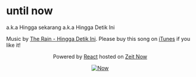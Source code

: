 # until now

a.k.a Hingga sekarang a.k.a Hingga Detik Ini

Music by [The Rain - Hingga Detik Ini](https://www.youtube.com/watch?v=CacSEkxJbqE). Please buy this song on [iTunes](https://itunes.apple.com/id/album/hingga-detik-ini/1149620069?i=1149620140&app=itunes) if you like it!

<div align="center">

  Powered by [React](https://reactjs.org) hosted on [Zeit Now](https://zeit.co/now)

  [![Now](https://assets.zeit.co/image/upload/front/assets/design/black-now-triangle.png)](https://zeit.co/now/)

</div>